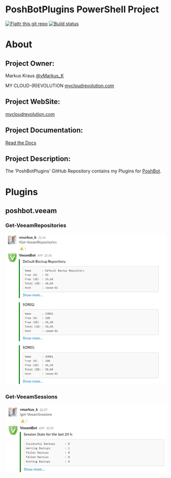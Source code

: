PoshBotPlugins PowerShell Project
=============
[![Flattr this git repo](http://api.flattr.com/button/flattr-badge-large.png)](https://flattr.com/submit/auto?user_id=vMarkus_K&url=https://github.com/mycloudrevolution/PoshBotPlugins&title=PoshBotPlugins&language=Powershell&tags=github&category=software)
[![Build status](https://ci.appveyor.com/api/projects/status/ne1f3ta0cri18gkn?svg=true)](https://ci.appveyor.com/project/mycloudrevolution/poshbotplugins)
# About

## Project Owner:

Markus Kraus [@vMarkus_K](https://twitter.com/vMarkus_K)

MY CLOUD-(R)EVOLUTION [mycloudrevolution.com](http://mycloudrevolution.com/)

## Project WebSite:

[mycloudrevolution.com](http://mycloudrevolution.com/)

## Project Documentation:

[Read the Docs](http://readthedocs.io/)

## Project Description:

The 'PoshBotPlugins' GitHub Repository contains my Plugins for [PoshBot](https://github.com/poshbotio/PoshBot).

# Plugins

## poshbot.veeam

### Get-VeeamRepositories

![Get-VeeamRepositories](/media/Get-VeeamRepositories.png)

### Get-VeeamSessions

![Get-VeeamSessions](/media/Get-VeeamSessions.png)


